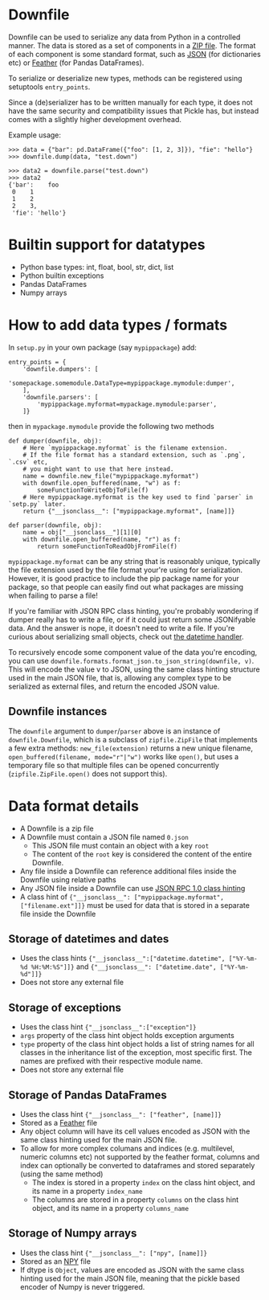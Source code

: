 # Downfile

Downfile can be used to serialize any data from Python in a controlled manner. The data is stored as a set of components in a [ZIP file](https://en.wikipedia.org/wiki/ZIP_(file_format)).
The format of each component is some standard format, such as [JSON](https://www.json.org/json-en.html) (for dictionaries etc) or [Feather](https://arrow.apache.org/docs/python/feather.html) (for Pandas DataFrames).

To serialize or deserialize new types, methods can be registered using setuptools `entry_points`.

Since a (de)serializer has to be written manually for each type, it does not have the same security and compatibility issues that Pickle has, but instead comes with a slightly higher development overhead.

Example usage:

```
>>> data = {"bar": pd.DataFrame({"foo": [1, 2, 3]}), "fie": "hello"}
>>> downfile.dump(data, "test.down")

>>> data2 = downfile.parse("test.down")
>>> data2
{'bar':    foo
 0    1
 1    2
 2    3,
 'fie': 'hello'}
 ```
# Builtin support for datatypes

* Python base types: int, float, bool, str, dict, list
* Python builtin exceptions
* Pandas DataFrames
* Numpy arrays

# How to add data types / formats

In `setup.py` in your own package (say `mypippackage`) add:

```
entry_points = {
    'downfile.dumpers': [
        'somepackage.somemodule.DataType=mypippackage.mymodule:dumper',
    ],
    'downfile.parsers': [
        'mypippackage.myformat=mypackage.mymodule:parser',
    ]}
```

then in `mypackage.mymodule` provide the following two methods

```
def dumper(downfile, obj):
    # Here `mypippackage.myformat` is the filename extension.
    # If the file format has a standard extension, such as `.png`, `.csv` etc,
    # you might want to use that here instead.
    name = downfile.new_file("mypippackage.myformat")
    with downfile.open_buffered(name, "w") as f:
        someFunctionToWriteObjToFile(f)
    # Here mypippackage.myformat is the key used to find `parser` in `setp.py` later.
    return {"__jsonclass__": ["mypippackage.myformat", [name]]}

def parser(downfile, obj):    
    name = obj["__jsonclass__"][1][0]
    with downfile.open_buffered(name, "r") as f:
        return someFunctionToReadObjFromFile(f)
```

`mypippackage.myformat` can be any string that is reasonably unique, typically the file extension used by the file format your're using for serialization. However, it is good practice to include the pip package name for your package, so that people can easily find out what packages are missing when failing to parse a file!

If you're familiar with JSON RPC class hinting, you're probably wondering if dumper really has to write a file, or if it could just return some JSONifyable data. And the answer is nope, it doesn't need to write a file. If you're curious about serializing small objects, check out [the datetime handler](downfile/formats/format_datetime.py).

To recursively encode some component value of the data you're encoding, you can use `downfile.formats.format_json.to_json_string(downfile, v)`. This will encode the value v to JSON, using the same class hinting structure used in the main JSON file, that is, allowing any complex type to be serialized as external files, and return the encoded JSON value.

## Downfile instances
The `downfile` argument to `dumper`/`parser` above is an instance of `downfile.Downfile`, which is a subclass of `zipfile.ZipFile` that implements a few extra methods: `new_file(extension)` returns a new unique filename, `open_buffered(filename, mode="r"|"w")` works like `open()`, but uses a temporary file so that multiple files can be opened concurrently (`zipfile.ZipFile.open()` does not support this).

# Data format details

* A Downfile is a zip file
* A Downfile must contain a JSON file named `0.json`
  * This JSON file must contain an object with a key `root`
  * The content of the `root` key is considered the content of the entire Downfile.
* Any file inside a Downfile can reference additional files inside the Downfile using relative paths
* Any JSON file inside a Downfile can use [JSON RPC 1.0 class hinting](https://www.jsonrpc.org/specification_v1#a3.JSONClasshinting)
* A class hint of `{"__jsonclass__": ["mypippackage.myformat", ["filename.ext"]]}` must be used for data that is stored in a separate file inside the Downfile

## Storage of datetimes and dates

* Uses the class hints `{"__jsonclass__":["datetime.datetime", ["%Y-%m-%d %H:%M:%S"]]}` and `{"__jsonclass__": ["datetime.date", ["%Y-%m-%d"]]}`
* Does not store any external file

## Storage of exceptions

* Uses the class hint `{"__jsonclass__":["exception"]}`
* `args` property of the class hint object holds exception arguments
* `type` property of the class hint object holds a list of string names for all classes in the inheritance list of the exception, most specific first. The names are prefixed with their respective module name.
* Does not store any external file

## Storage of Pandas DataFrames

* Uses the class hint `{"__jsonclass__": ["feather", [name]]}`
* Stored as a [Feather](https://arrow.apache.org/docs/python/feather.html) file
* Any object column will have its cell values encoded as JSON with the same class hinting used for the main JSON file.
* To allow for more complex columans and indices (e.g. multilevel, numeric columns etc) not supported by the feather format, columns and index can optionally be converted to dataframes and stored separately (using the same method)
  * The index is stored in a property `index` on the class hint object, and its name in a property `index_name`
  * The columns are stored in a property `columns` on the class hint object, and its name in a property `columns_name`
 
 ## Storage of Numpy arrays
 * Uses the class hint `{"__jsonclass__": ["npy", [name]]}`
 * Stored as an [NPY](https://numpy.org/devdocs/reference/generated/numpy.lib.format.html) file
 * If dtype is `Object`, values are encoded as JSON with the same class hinting used for the main JSON file, meaning that the pickle based encoder of Numpy is never triggered.
 
